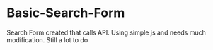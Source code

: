 # Basic-Search-Form
Search Form created that calls API. Using simple js and needs much modification. Still a lot to do
